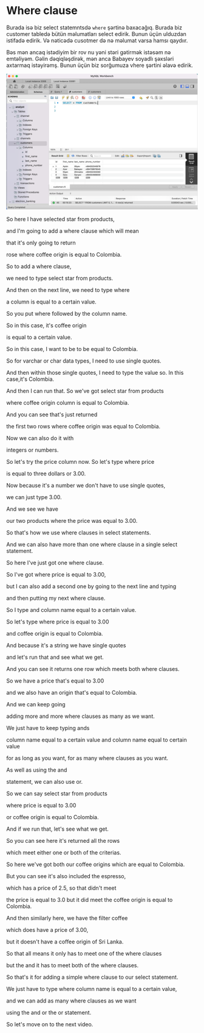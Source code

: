 # Where clause

Burada isə biz select statemntsdə `where`  şərtinə baxacağıq. Burada biz customer tabledə bütün məlumatları select edirik. Bunun üçün ulduzdan istifadə edirik. Və nəticədə cusotmer də nə məlumat varsa hamsı qaydıır.&#x20;

Bəs mən ancaq istədiyim bir rov nu yəni stəri gətirmək istəsəm nə emtəliyəm. Gəlin dəqiqləşdirək, mən anca Babayev soyadlı şəxsləri axtarmaq istəyirəmş. Bunun üçün biz sorğumuza vhere şərtini əlavə edirik.

![](<../.gitbook/assets/image (5).png>)

So here I have selected star from products,

and I'm going to add a where clause which will mean

that it's only going to return

rose where coffee origin is equal to Colombia.

So to add a where clause,

we need to type select star from products.

And then on the next line, we need to type where

a column is equal to a certain value.

So you put where followed by the column name.

So in this case, it's coffee origin

is equal to a certain value.

So in this case, I want to be to be equal to Colombia.

So for varchar or char data types, I need to use single quotes.

And then within those single quotes, I need to type the value so. In this case,it's Colombia.

And then I can run that. So we've got select star from products

where coffee origin column is equal to Colombia.

And you can see that's just returned

the first two rows where coffee origin was equal to Colombia.

Now we can also do it with

integers or numbers.

So let's try the price column now. So let's type where price

is equal to three dollars or 3.00.

Now because it's a number we don't have to use single quotes,

we can just type 3.00.

And we see we have

our two products where the price was equal to 3.00.

So that's how we use where clauses in select statements.

And we can also have more than one where clause in a single select statement.

So here I've just got one where clause.

So I've got where price is equal to 3.00,

but I can also add a second one by going to the next line and typing

and then putting my next where clause.

So I type and column name equal to a certain value.

So let's type where price is equal to 3.00

and coffee origin is equal to Colombia.

And because it's a string we have single quotes

and let's run that and see what we get.

And you can see it returns one row which meets both where clauses.

So we have a price that's equal to 3.00

and we also have an origin that's equal to Colombia.

And we can keep going

adding more and more where clauses as many as we want.

We just have to keep typing ands

column name equal to a certain value and column name equal to certain value

for as long as you want, for as many where clauses as you want.

As well as using the and

statement, we can also use or.

So we can say select star from products

where price is equal to 3.00

or coffee origin is equal to Colombia.

And if we run that, let's see what we get.

So you can see here it's returned all the rows

which meet either one or both of the criterias.

So here we've got both our coffee origins which are equal to Colombia.

But you can see it's also included the espresso,

which has a price of 2.5, so that didn't meet

the price is equal to 3.0 but it did meet the coffee origin is equal to Colombia.

And then similarly here, we have the filter coffee

which does have a price of 3.00,

but it doesn't have a coffee origin of Sri Lanka.

So that all means it only has to meet one of the where clauses

but the and it has to meet both of the where clauses.

So that's it for adding a simple where clause to our select statement.

We just have to type where column name is equal to a certain value,

and we can add as many where clauses as we want

using the and or the or statement.

So let's move on to the next video.
